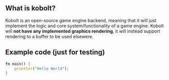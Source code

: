 ## What is kobolt? 
Kobolt is an open-source game engine backend, meaning that it will just implement the logic and core system/functionality of a game engine. Kobolt will **not have any implemented graphics rendering**, it will instead support rendering to a buffer to be used elsewere.

## Example code (just for testing)
```rust
fn main() {
    println!("Hello World");
}
```
